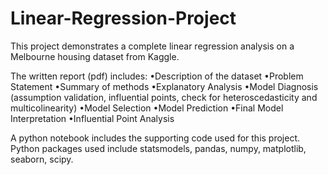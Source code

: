 # Linear-Regression-Project
This project demonstrates a complete linear regression analysis on a Melbourne housing dataset from Kaggle.

The written report (pdf) includes:
•Description of the dataset
•Problem Statement
•Summary of methods
•Explanatory Analysis
•Model Diagnosis (assumption validation, influential points, check for heteroscedasticity and multicolinearity)
•Model Selection
•Model Prediction
•Final Model Interpretation
•Influential Point Analysis

A python notebook includes the supporting code used for this project. Python packages used include statsmodels, pandas, numpy, matplotlib, seaborn, scipy.
